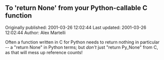 ## To 'return None' from your Python-callable C function

Originally published: 2001-03-26 12:02:44
Last updated: 2001-03-26 12:02:44
Author: Alex Martelli

Often a function written in C for Python needs to return nothing in particular -- a "return None" in Python terms; but _don't_ just "return Py_None" from C, as that will mess up reference counts!